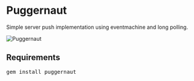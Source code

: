 Puggernaut
==========

Simple server push implementation using eventmachine and long polling.

![Puggernaut](/winton/puggernaut/raw/master/puggernaut.png)

Requirements
------------

<pre>
gem install puggernaut
</pre>
